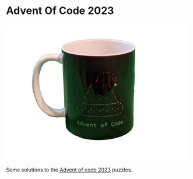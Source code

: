 # Advent Of Code 2023


![AoC Mug](./mugshot.png)

Some solutions to the [Advent of code 2023](https://adventofcode.com/2023) puzzles. 